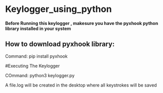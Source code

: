 # Keylogger_using_python

#### Before Running this keylogger , makesure you have the pyxhook python library installed in your system


## How to download pyxhook  library:

Command: pip install pyxhook

#Executing The Keylogger

COmmand: python3 keylogger.py

A file.log will be created in the desktop where all keystrokes will be saved
